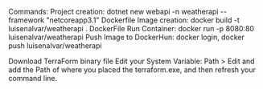 Commands: 
Project creation: dotnet new webapi -n weatherapi --framework "netcoreapp3.1"
Dockerfile Image creation: docker build -t luisenalvar/weatherapi .
DockerFile Run Container: docker run -p 8080:80 luisenalvar/weatherapi 
Push Image to DockerHun: docker login, docker push luisenalvar/weatherapi

Download TerraForm binary file 
Edit your System Variable: Path > Edit and add the Path of where you placed the terraform.exe, and then refresh your command line. 